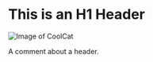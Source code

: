 # This is an H1 Header

![Image of CoolCat](https://octodex.github.com/images/yaktocat.png)





















A comment about a header. 
